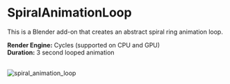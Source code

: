 # SpiralAnimationLoop
This is a Blender add-on that creates an abstract spiral ring animation loop. <br />

**Render Engine:** Cycles (supported on CPU and GPU) <br />
**Duration:** 3 second looped animation <br />
<br />

![spiral_animation_loop](https://github.com/user-attachments/assets/e208297a-7ee6-4ad5-9724-c52214a1fd36)